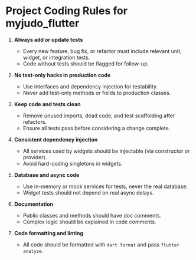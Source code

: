 # Project Coding Rules for myjudo_flutter

1. **Always add or update tests**
   - Every new feature, bug fix, or refactor must include relevant unit, widget, or integration tests.
   - Code without tests should be flagged for follow-up.

2. **No test-only hacks in production code**
   - Use interfaces and dependency injection for testability.
   - Never add test-only methods or fields to production classes.

3. **Keep code and tests clean**
   - Remove unused imports, dead code, and test scaffolding after refactors.
   - Ensure all tests pass before considering a change complete.

4. **Consistent dependency injection**
   - All services used by widgets should be injectable (via constructor or provider).
   - Avoid hard-coding singletons in widgets.

5. **Database and async code**
   - Use in-memory or mock services for tests, never the real database.
   - Widget tests should not depend on real async delays.

6. **Documentation**
   - Public classes and methods should have doc comments.
   - Complex logic should be explained in code comments.

7. **Code formatting and linting**
   - All code should be formatted with `dart format` and pass `flutter analyze`. 